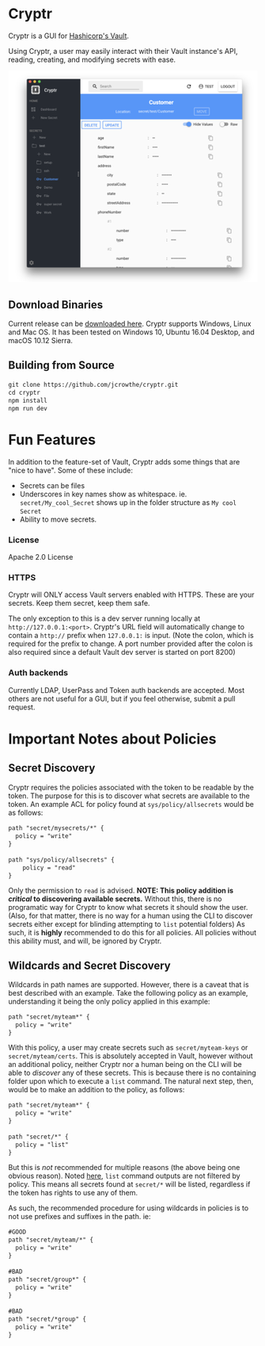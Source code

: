 # Cryptr
Cryptr is a GUI for [Hashicorp's Vault](https://www.vaultproject.io/).

Using Cryptr, a user may easily interact with their Vault instance's API, reading, creating, and modifying secrets with ease.

![alt text](app/images/cryptr-demo.png "Cryptr")

## Download Binaries

Current release can be [downloaded here](https://github.com/jcrowthe/cryptr/releases).
Cryptr supports Windows, Linux and Mac OS. It has been tested on Windows 10, Ubuntu 16.04 Desktop, and macOS 10.12 Sierra.


## Building from Source

```
git clone https://github.com/jcrowthe/cryptr.git
cd cryptr
npm install
npm run dev
```

# Fun Features

In addition to the feature-set of Vault, Cryptr adds some things that are "nice to have". Some of these include:
- Secrets can be files
- Underscores in key names show as whitespace. ie. `secret/My_cool_Secret` shows up in the folder structure as `My cool Secret`
- Ability to move secrets.

### License
Apache 2.0 License

### HTTPS
Cryptr will ONLY access Vault servers enabled with HTTPS. These are your secrets. Keep them secret, keep them safe.

The only exception to this is a dev server running locally at `http://127.0.0.1:<port>`. Cryptr's URL field will automatically change to contain a `http://` prefix when `127.0.0.1:` is input. (Note the colon, which is required for the prefix to change. A port number provided after the colon is also required since a default Vault dev server is started on port 8200)

### Auth backends
Currently LDAP, UserPass and Token auth backends are accepted. Most others are not useful for a GUI, but if you feel otherwise, submit a pull request.


# Important Notes about Policies
## Secret Discovery

Cryptr requires the policies associated with the token to be readable by the token. The purpose for this is to discover what secrets are available to the token. An example ACL for policy found at `sys/policy/allsecrets` would be as follows:


```
path "secret/mysecrets/*" {
  policy = "write"
}

path "sys/policy/allsecrets" {
    policy = "read"
}
```

Only the permission to `read` is advised. **NOTE: This policy addition is _critical_ to discovering available secrets.** Without this, there is no programatic way for Cryptr to know what secrets it should show the user. (Also, for that matter, there is no way for a human using the CLI to discover secrets either except for blinding attempting to `list` potential folders) As such, it is **highly** recommended to do this for all policies. All policies without this ability must, and will, be ignored by Cryptr.

## Wildcards and Secret Discovery

Wildcards in path names are supported. However, there is a caveat that is best described with an example. Take the following policy as an example, understanding it being the only policy applied in this example:

```
path "secret/myteam*" {
  policy = "write"
}
```

With this policy, a user may create secrets such as `secret/myteam-keys` or `secret/myteam/certs`. This is absolutely accepted in Vault, however without an additional policy, neither Cryptr nor a human being on the CLI will be able to *discover* any of these secrets. This is because there is no containing folder upon which to execute a `list` command. The natural next step, then, would be to make an addition to the policy, as follows:

```
path "secret/myteam*" {
  policy = "write"
}

path "secret/*" {
  policy = "list"
}
```

But this is _not_ recommended for multiple reasons (the above being one obvious reason). Noted [here](https://www.vaultproject.io/docs/concepts/policies.html#list), `list` command outputs are not filtered by policy. This means all secrets found at `secret/*` will be listed, regardless if the token has rights to use any of them.

As such, the recommended procedure for using wildcards in policies is to not use prefixes and suffixes in the path. ie:

```
#GOOD
path "secret/myteam/*" {
  policy = "write"
}

#BAD
path "secret/group*" {
  policy = "write"
}

#BAD
path "secret/*group" {
  policy = "write"
}

```